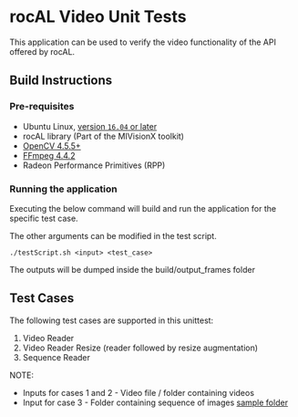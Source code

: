 # rocAL Video Unit Tests
This application can be used to verify the video functionality of the API offered by rocAL.

## Build Instructions

### Pre-requisites
* Ubuntu Linux, [version `16.04` or later](https://www.microsoft.com/software-download/windows10)
* rocAL library (Part of the MIVisionX toolkit)
* [OpenCV 4.5.5+](https://github.com/opencv/opencv/releases/tag/4.5.5)
* [FFmpeg 4.4.2](https://git.ffmpeg.org/gitweb/ffmpeg.git/blob/refs/heads/release/4.4:/RELEASE_NOTES)
* Radeon Performance Primitives (RPP)

### Running the application
Executing the below command will build and run the application for the specific test case.

The other arguments can be modified in the test script.
  ````
./testScript.sh <input> <test_case>
  ````
The outputs will be dumped inside the build/output_frames folder
## Test Cases
The following test cases are supported in this unittest:
1. Video Reader
2. Video Reader Resize (reader followed by resize augmentation)
3. Sequence Reader

NOTE:

* Inputs for cases 1 and 2 - Video file / folder containing videos
* Input for case 3 - Folder containing sequence of images [sample folder](https://github.com/GPUOpen-ProfessionalCompute-Libraries/MIVisionX-data/tree/main/rocal_data/video_and_sequence_samples/sequence)
